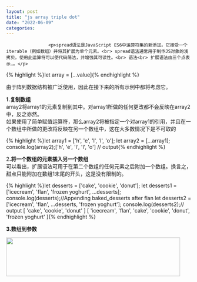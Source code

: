 ```yaml
---
layout: post
title: "js array triple dot"
date: "2022-06-09"
categories: 
---
```


                    <p>spread语法是JavaScript ES6中运算符集的新添加。它接受一个iterable（例如数组）并将其扩展为单个元素。<br> spread语法通常用于制作JS对象的浅拷贝。使用此运算符可以使代码简洁，并增强其可读性。<br> 语法<br> 扩展语法由三个点表示…。</p> 
{% highlight %}let array = [...value]{% endhighlight %} 
<p>由于阵列数据结构被广泛使用，因此在接下来的所有示例中都将考虑它。</p> 
<p><strong>1.复制数组</strong><br> array2将array1的元素复制到其中。对array1所做的任何更改都不会反映在array2中，反之亦然。<br> 如果使用了简单赋值运算符，那么array2将被指定一个对array1的引用，并且在一个数组中所做的更改将反映在另一个数组中，这在大多数情况下是不可取的</p> 
{% highlight %}let array1 = ['h', 'e', 'l', 'l', 'o'];
let array2 = [...array1];
console.log(array2);['h', 'e', 'l', 'l', 'o'] // output{% endhighlight %} 
<p>2<strong>.将一个数组的元素插入另一个数组</strong><br> 可以看出，扩展语法可用于在第二个数组的任何元素之后附加一个数组。换言之，甜点只能附加在数组1末尾的开头，这是没有限制的。</p> 
{% highlight %}let desserts = ['cake', 'cookie', 'donut'];
let desserts1 = ['icecream', 'flan', 'frozen yoghurt', ...desserts];
console.log(desserts);//Appending baked_desserts after flan
let desserts2 = ['icecream', 'flan', ...desserts, 'frozen yoghurt'];
console.log(desserts2);// output
[ 'cake', 'cookie', 'donut' ]
[ 'icecream', 'flan', 'cake', 'cookie', 'donut', 'frozen yoghurt' ]{% endhighlight %} 
<p><strong>3.数组到参数</strong></p> 
<p><img alt="" height="105" src="https://img-blog.csdnimg.cn/da1fea3967fa4c038d4057a24a90a408.png?x-oss-process=image/watermark,type_d3F5LXplbmhlaQ,shadow_50,text_Q1NETiBA6K645aKo44Gu5bCP6J206J22,size_13,color_FFFFFF,t_70,g_se,x_16" width="473"></p> 
<p></p>
                
